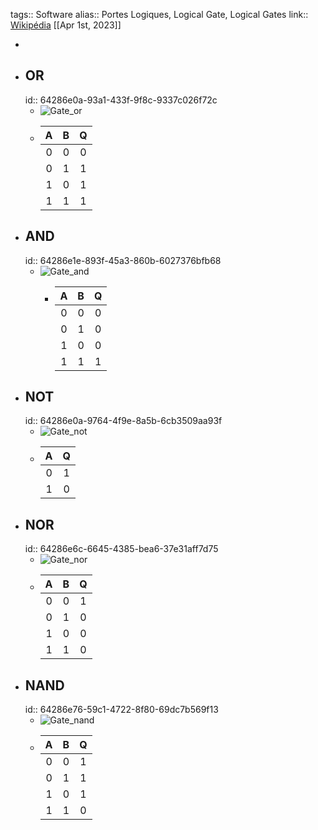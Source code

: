 tags:: Software
alias:: Portes Logiques, Logical Gate, Logical Gates
link:: [Wikipédia](https://en.wikipedia.org/wiki/Logic_gate) 
[[Apr 1st, 2023]]

-
- ## OR
  id:: 64286e0a-93a1-433f-9f8c-9337c026f72c
	- ![Gate_or](https://upload.wikimedia.org/wikipedia/commons/thumb/1/16/OR_ANSI_Labelled.svg/180px-OR_ANSI_Labelled.svg.png)
	- | A | B | Q  |
	  |:-:|:-:|:--:|
	  | 0 | 0 | 0  |
	  | 0 | 1 | 1  |
	  | 1 | 0 | 1  |
	  | 1 | 1 | 1  |
- ## AND
  id:: 64286e1e-893f-45a3-860b-6027376bfb68
	- ![Gate_and](https://upload.wikimedia.org/wikipedia/commons/thumb/b/b9/AND_ANSI_Labelled.svg/180px-AND_ANSI_Labelled.svg.png)
		- | A | B | Q  |
		  |:-:|:-:|:--:|
		  | 0 | 0 | 0  |
		  | 0 | 1 | 0  |
		  | 1 | 0 | 0  |
		  | 1 | 1 | 1  |
- ## NOT
  id:: 64286e0a-9764-4f9e-8a5b-6cb3509aa93f
	- ![Gate_not](https://upload.wikimedia.org/wikipedia/commons/thumb/6/60/NOT_ANSI_Labelled.svg/180px-NOT_ANSI_Labelled.svg.png)
	- | A | Q|
	  |:-:|:--:|
	  | 0 | 1  |
	  | 1 | 0  |
- ## NOR
  id:: 64286e6c-6645-4385-bea6-37e31aff7d75
	- ![Gate_nor](https://upload.wikimedia.org/wikipedia/commons/thumb/c/c6/NOR_ANSI_Labelled.svg/180px-NOR_ANSI_Labelled.svg.png)
	- | A | B | Q  |
	  |:-:|:-:|:--:|
	  | 0 | 0 | 1  |
	  | 0 | 1 | 0  |
	  | 1 | 0 | 0  |
	  | 1 | 1 | 0  |
- ## NAND
  id:: 64286e76-59c1-4722-8f80-69dc7b569f13
	- ![Gate_nand](https://upload.wikimedia.org/wikipedia/commons/thumb/e/e6/NAND_ANSI_Labelled.svg/180px-NAND_ANSI_Labelled.svg.png)
	- | A | B | Q  |
	  |:-:|:-:|:--:|
	  | 0 | 0 | 1  |
	  | 0 | 1 | 1  |
	  | 1 | 0 | 1  |
	  | 1 | 1 | 0  |
